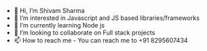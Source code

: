 - 👋 Hi, I’m Shivam Sharma
- 👀 I’m interested in Javascript and JS based libraries/frameworks
- 🌱 I’m currently learning Node js
- 💞️ I’m looking to collaborate on Full stack projects
- 📫 How to reach me - You can reach me to +91 8295607434

<!---
shiv-sh/shiv-sh is a ✨ special ✨ repository because its `README.md` (this file) appears on your GitHub profile.
You can click the Preview link to take a look at your changes.
--->
